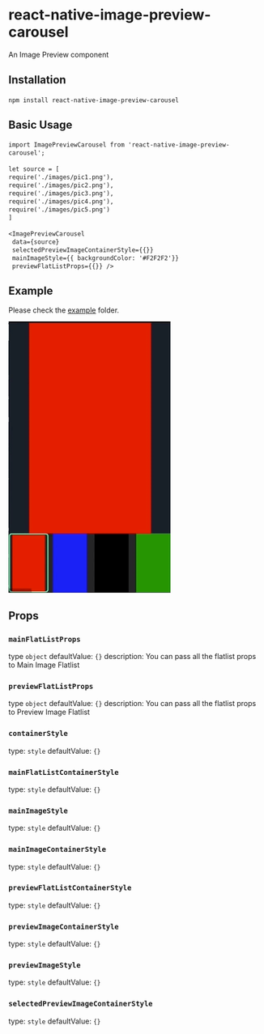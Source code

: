 # react-native-image-preview-carousel

An Image Preview component

## Installation

`npm install react-native-image-preview-carousel`

## Basic Usage

```
import ImagePreviewCarousel from 'react-native-image-preview-carousel';

let source = [
require('./images/pic1.png'),
require('./images/pic2.png'),
require('./images/pic3.png'),
require('./images/pic4.png'),
require('./images/pic5.png')
]

<ImagePreviewCarousel
 data={source}
 selectedPreviewImageContainerStyle={{}}
 mainImageStyle={{ backgroundColor: '#F2F2F2'}}
 previewFlatListProps={{}} />
```

## Example

Please check the [example](https://github.com/ayushnawani/react-native-image-preview-carousel/blob/master/example/ImageCarouselExample.js) folder.

![](https://github.com/ayushnawani/react-native-image-preview-carousel/blob/master/example/demo.gif)

## Props

### `mainFlatListProps`

type `object`
defaultValue: `{}`
description: You can pass all the flatlist props to Main Image Flatlist

### `previewFlatListProps`

type `object`
defaultValue: `{}`
description: You can pass all the flatlist props to Preview Image Flatlist

### `containerStyle`

type: `style`
defaultValue: `{}`

### `mainFlatListContainerStyle`

type: `style`
defaultValue: `{}`

### `mainImageStyle`

type: `style`
defaultValue: `{}`

### `mainImageContainerStyle`

type: `style`
defaultValue: `{}`

### `previewFlatListContainerStyle`

type: `style`
defaultValue: `{}`

### `previewImageContainerStyle`

type: `style`
defaultValue: `{}`

### `previewImageStyle`

type: `style`
defaultValue: `{}`

### `selectedPreviewImageContainerStyle`

type: `style`
defaultValue: `{}`
